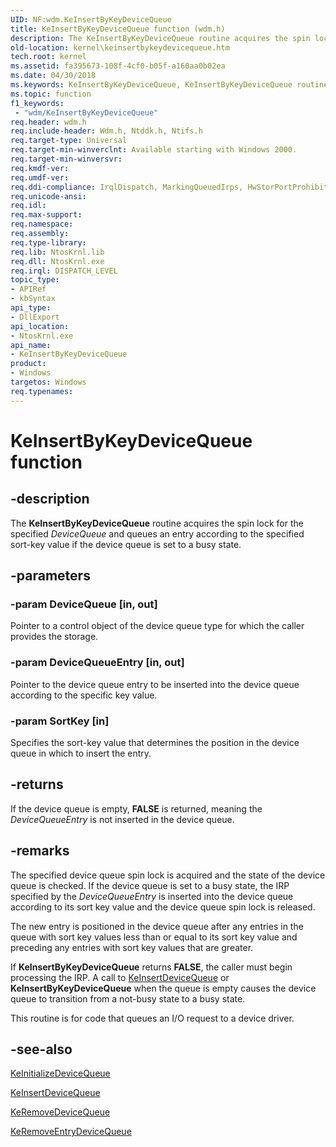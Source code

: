 ```yaml
---
UID: NF:wdm.KeInsertByKeyDeviceQueue
title: KeInsertByKeyDeviceQueue function (wdm.h)
description: The KeInsertByKeyDeviceQueue routine acquires the spin lock for the specified DeviceQueue and queues an entry according to the specified sort-key value if the device queue is set to a busy state.
old-location: kernel\keinsertbykeydevicequeue.htm
tech.root: kernel
ms.assetid: fa395673-108f-4cf0-b05f-a160aa0b02ea
ms.date: 04/30/2018
ms.keywords: KeInsertByKeyDeviceQueue, KeInsertByKeyDeviceQueue routine [Kernel-Mode Driver Architecture], k105_14a9196c-2ce0-4384-9e72-b957523f49b6.xml, kernel.keinsertbykeydevicequeue, wdm/KeInsertByKeyDeviceQueue
ms.topic: function
f1_keywords:
 - "wdm/KeInsertByKeyDeviceQueue"
req.header: wdm.h
req.include-header: Wdm.h, Ntddk.h, Ntifs.h
req.target-type: Universal
req.target-min-winverclnt: Available starting with Windows 2000.
req.target-min-winversvr: 
req.kmdf-ver: 
req.umdf-ver: 
req.ddi-compliance: IrqlDispatch, MarkingQueuedIrps, HwStorPortProhibitedDDIs, IrqlDispatch(storport)
req.unicode-ansi: 
req.idl: 
req.max-support: 
req.namespace: 
req.assembly: 
req.type-library: 
req.lib: NtosKrnl.lib
req.dll: NtosKrnl.exe
req.irql: DISPATCH_LEVEL
topic_type:
- APIRef
- kbSyntax
api_type:
- DllExport
api_location:
- NtosKrnl.exe
api_name:
- KeInsertByKeyDeviceQueue
product:
- Windows
targetos: Windows
req.typenames: 
---
```


# KeInsertByKeyDeviceQueue function


## -description


The <b>KeInsertByKeyDeviceQueue</b> routine acquires the spin lock for the specified <i>DeviceQueue</i> and queues an entry according to the specified sort-key value if the device queue is set to a busy state.


## -parameters




### -param DeviceQueue [in, out]

Pointer to a control object of the device queue type for which the caller provides the storage.


### -param DeviceQueueEntry [in, out]

Pointer to the device queue entry to be inserted into the device queue according to the specific key value.


### -param SortKey [in]

Specifies the sort-key value that determines the position in the device queue in which to insert the entry. 


## -returns



If the device queue is empty, <b>FALSE</b> is returned, meaning the <i>DeviceQueueEntry</i> is not inserted in the device queue.




## -remarks



The specified device queue spin lock is acquired and the state of the device queue is checked. If the device queue is set to a busy state, the IRP specified by the <i>DeviceQueueEntry</i> is inserted into the device queue according to its sort key value and the device queue spin lock is released.

The new entry is positioned in the device queue after any entries in the queue with sort key values less than or equal to its sort key value and preceding any entries with sort key values that are greater.

If <b>KeInsertByKeyDeviceQueue</b> returns <b>FALSE</b>, the caller must begin processing the IRP. A call to <a href="https://docs.microsoft.com/windows-hardware/drivers/ddi/content/wdm/nf-wdm-keinsertdevicequeue">KeInsertDeviceQueue</a> or <b>KeInsertByKeyDeviceQueue</b> when the queue is empty causes the device queue to transition from a not-busy state to a busy state.

This routine is for code that queues an I/O request to a device driver. 




## -see-also




<a href="https://docs.microsoft.com/windows-hardware/drivers/ddi/content/wdm/nf-wdm-keinitializedevicequeue">KeInitializeDeviceQueue</a>



<a href="https://docs.microsoft.com/windows-hardware/drivers/ddi/content/wdm/nf-wdm-keinsertdevicequeue">KeInsertDeviceQueue</a>



<a href="https://docs.microsoft.com/windows-hardware/drivers/ddi/content/wdm/nf-wdm-keremovedevicequeue">KeRemoveDeviceQueue</a>



<a href="https://docs.microsoft.com/windows-hardware/drivers/ddi/content/wdm/nf-wdm-keremoveentrydevicequeue">KeRemoveEntryDeviceQueue</a>
 

 

